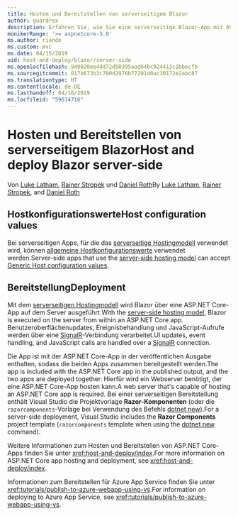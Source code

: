 ```yaml
---
title: Hosten und Bereitstellen von serverseitigem Blazor
author: guardrex
description: Erfahren Sie, wie Sie eine serverseitige Blazor-App mit ASP.NET Core hosten und bereitstellen.
monikerRange: '>= aspnetcore-3.0'
ms.author: riande
ms.custom: mvc
ms.date: 04/15/2019
uid: host-and-deploy/blazor/server-side
ms.openlocfilehash: 940020ee44d72d50395aad64bc924413c1bbecfb
ms.sourcegitcommit: 017b673b3c700d2976b77201d0ac30172e2abc87
ms.translationtype: HT
ms.contentlocale: de-DE
ms.lasthandoff: 04/16/2019
ms.locfileid: "59614716"
---
```

# <a name="host-and-deploy-blazor-server-side"></a><span data-ttu-id="9dcc7-103">Hosten und Bereitstellen von serverseitigem Blazor</span><span class="sxs-lookup"><span data-stu-id="9dcc7-103">Host and deploy Blazor server-side</span></span>

<span data-ttu-id="9dcc7-104">Von [Luke Latham](https://github.com/guardrex), [Rainer Stropek](https://www.timecockpit.com) und [Daniel Roth](https://github.com/danroth27)</span><span class="sxs-lookup"><span data-stu-id="9dcc7-104">By [Luke Latham](https://github.com/guardrex), [Rainer Stropek](https://www.timecockpit.com), and [Daniel Roth](https://github.com/danroth27)</span></span>

## <a name="host-configuration-values"></a><span data-ttu-id="9dcc7-105">Hostkonfigurationswerte</span><span class="sxs-lookup"><span data-stu-id="9dcc7-105">Host configuration values</span></span>

<span data-ttu-id="9dcc7-106">Bei serverseitigen Apps, für die das [serverseitige Hostingmodell](xref:blazor/hosting-models#server-side-hosting-model) verwendet wird, können [allgemeine Hostkonfigurationswerte](xref:fundamentals/host/generic-host#host-configuration) verwendet werden.</span><span class="sxs-lookup"><span data-stu-id="9dcc7-106">Server-side apps that use the [server-side hosting model](xref:blazor/hosting-models#server-side-hosting-model) can accept [Generic Host configuration values](xref:fundamentals/host/generic-host#host-configuration).</span></span>

## <a name="deployment"></a><span data-ttu-id="9dcc7-107">Bereitstellung</span><span class="sxs-lookup"><span data-stu-id="9dcc7-107">Deployment</span></span>

<span data-ttu-id="9dcc7-108">Mit dem [serverseitigen Hostingmodell](xref:blazor/hosting-models#server-side-hosting-model) wird Blazor über eine ASP.NET Core-App auf dem Server ausgeführt.</span><span class="sxs-lookup"><span data-stu-id="9dcc7-108">With the [server-side hosting model](xref:blazor/hosting-models#server-side-hosting-model), Blazor is executed on the server from within an ASP.NET Core app.</span></span> <span data-ttu-id="9dcc7-109">Benutzeroberflächenupdates, Ereignisbehandlung und JavaScript-Aufrufe werden über eine [SignalR](xref:signalr/introduction)-Verbindung verarbeitet.</span><span class="sxs-lookup"><span data-stu-id="9dcc7-109">UI updates, event handling, and JavaScript calls are handled over a [SignalR](xref:signalr/introduction) connection.</span></span>

<span data-ttu-id="9dcc7-110">Die App ist mit der ASP.NET Core-App in der veröffentlichen Ausgabe enthalten, sodass die beiden Apps zusammen bereitgestellt werden.</span><span class="sxs-lookup"><span data-stu-id="9dcc7-110">The app is included with the ASP.NET Core app in the published output, and the two apps are deployed together.</span></span> <span data-ttu-id="9dcc7-111">Hierfür wird ein Webserver benötigt, der eine ASP.NET Core-App hosten kann.</span><span class="sxs-lookup"><span data-stu-id="9dcc7-111">A web server that's capable of hosting an ASP.NET Core app is required.</span></span> <span data-ttu-id="9dcc7-112">Bei einer serverseitigen Bereitstellung enthält Visual Studio die Projektvorlage **Razor-Komponenten** (oder die `razorcomponents`-Vorlage bei Verwendung des Befehls [dotnet new](/dotnet/core/tools/dotnet-new)).</span><span class="sxs-lookup"><span data-stu-id="9dcc7-112">For a server-side deployment, Visual Studio includes the **Razor Components** project template (`razorcomponents` template when using the [dotnet new](/dotnet/core/tools/dotnet-new) command).</span></span>

<!--

**INSERT: Concerns are the same as publishing an ASP.NET Core SignalR app**

**INSERT: Content on the Azure SignalR Service**

**INSERT: Manually turn on WebSockets support**

-->

<span data-ttu-id="9dcc7-113">Weitere Informationen zum Hosten und Bereitstellen von ASP.NET Core-Apps finden Sie unter <xref:host-and-deploy/index>.</span><span class="sxs-lookup"><span data-stu-id="9dcc7-113">For more information on ASP.NET Core app hosting and deployment, see <xref:host-and-deploy/index>.</span></span>

<span data-ttu-id="9dcc7-114">Informationen zum Bereitstellen für Azure App Service finden Sie unter <xref:tutorials/publish-to-azure-webapp-using-vs>.</span><span class="sxs-lookup"><span data-stu-id="9dcc7-114">For information on deploying to Azure App Service, see <xref:tutorials/publish-to-azure-webapp-using-vs>.</span></span>
